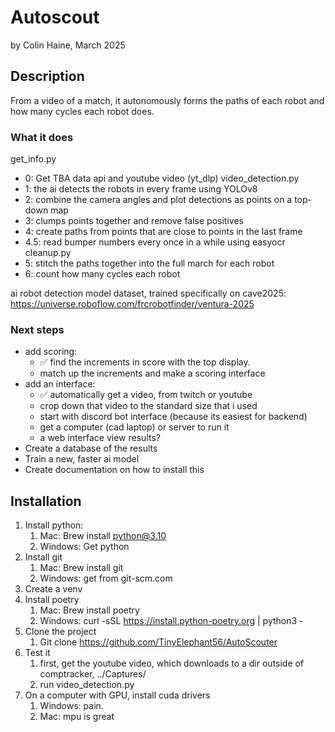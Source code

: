 # Autoscout
by Colin Haine, March 2025

## Description
From a video of a match, it autonomously forms the paths of each robot and how many cycles each robot does.

### What it does
get_info.py
- 0: Get TBA data api and youtube video (yt_dlp)
video_detection.py
- 1: the ai detects the robots in every frame using YOLOv8
- 2: combine the camera angles and plot detections as points on a top-down map
- 3: clumps points together and remove false positives
- 4: create paths from points that are close to points in the last frame
- 4.5: read bumper numbers every once in a while using easyocr
cleanup.py
- 5: stitch the paths together into the full march for each robot
- 6: count how many cycles each robot
  
ai robot detection model dataset, trained specifically on cave2025:
https://universe.roboflow.com/frcrobotfinder/ventura-2025 

### Next steps
- add scoring:
    - ✅ find the increments in score with the top display.
    - match up the increments and make a scoring interface
- add an interface:
    - ✅ automatically get a video, from twitch or youtube
    - crop down that video to the standard size that i used
    - start with discord bot interface (because its easiest for backend)
    - get a computer (cad laptop) or server to run it
    - a web interface view results?
- Create a database of the results
- Train a new, faster ai model
- Create documentation on how to install this

## Installation
1. Install python:
    1. Mac: Brew install python@3.10
    2. Windows: Get python
2. Install git
    1. Mac: Brew install git
    2. Windows: get from git-scm.com
3. Create a venv
4. Install poetry
    1. Mac: Brew install poetry
    2. Windows: curl -sSL https://install.python-poetry.org | python3 -
5. Clone the project
    1. Git clone https://github.com/TinyElephant56/AutoScouter
6. Test it
    1. first, get the youtube video, which downloads to a dir outside of comptracker, ../Captures/
    2. run video_detection.py
7. On a computer with GPU, install cuda drivers
    1. Windows: pain.
    2. Mac: mpu is great
